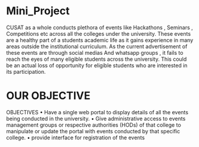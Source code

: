 # Mini_Project

CUSAT as a whole conducts plethora of events like
Hackathons , Seminars , Competitions etc across all the colleges
under the university.
These events are a healthy part of a students academic life as it gains
experience in many areas outside the institutional curriculum.
As the current advertisement of these events are through social medias
And whatsapp groups , it fails to reach the eyes of many eligible
students across the university.
This could be an actual loss of opportunity for eligible students who
are interested in its participation.

# OUR OBJECTIVE

OBJECTIVES
• Have a single web portal to display details of all the events being
conducted in the university.
• Give administrative access to events management groups or
respective authorities (HODs) of that college to manipulate or
update the portal with events conducted by that specific college.
• provide interface for registration of the events
